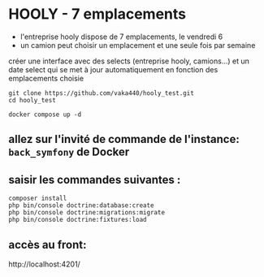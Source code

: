 # HOOLY - 7 emplacements 

- l'entreprise hooly dispose de 7 emplacements, le vendredi 6
- un camion peut choisir un emplacement et une seule fois par semaine

créer une interface avec des selects (entreprise hooly, camions...)
et un date select qui se met à jour automatiquement en fonction des emplacements choisie


```
git clone https://github.com/vaka440/hooly_test.git
cd hooly_test

docker compose up -d
```

## allez sur l'invité de commande de l'instance: ```back_symfony``` de Docker
## saisir les commandes suivantes :

```
composer install
php bin/console doctrine:database:create
php bin/console doctrine:migrations:migrate
php bin/console doctrine:fixtures:load
```

## accès au front: 

http://localhost:4201/

